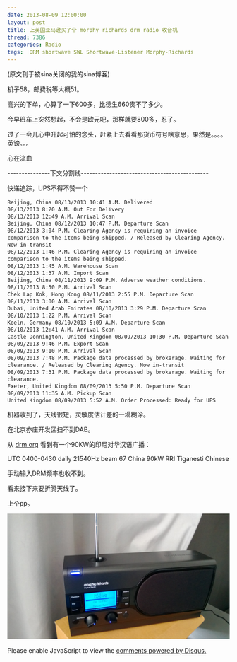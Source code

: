 ```yaml
---
date: 2013-08-09 12:00:00
layout: post
title: 上英国亚马逊买了个 morphy richards drm radio 收音机
thread: 7386
categories: Radio
tags:  DRM shortwave SWL Shortwave-Listener Morphy-Richards
---
```


(原文刊于被sina关闭的我的sina博客)

机子58，邮费税等大概51。

高兴的下单，心算了一下600多，比德生660贵不了多少。
  
今早班车上突然想起，不会是欧元吧，那样就要800多，忍了。
  
过了一会儿心中升起可怕的念头，赶紧上去看看那货币符号啥意思，果然是。。。。英镑。。。
  
心在流血

---------------下文分割线---------------------------------------------

快递追踪，UPS不得不赞一个

    Beijing, China 08/13/2013 10:41 A.M. Delivered
    08/13/2013 8:20 A.M. Out For Delivery
    08/13/2013 12:49 A.M. Arrival Scan
    Beijing, China 08/12/2013 10:47 P.M. Departure Scan
    08/12/2013 3:04 P.M. Clearing Agency is requiring an invoice comparison to the items being shipped. / Released by Clearing Agency. Now in-transit
    08/12/2013 1:46 P.M. Clearing Agency is requiring an invoice comparison to the items being shipped.
    08/12/2013 1:45 A.M. Warehouse Scan
    08/12/2013 1:37 A.M. Import Scan
    Beijing, China 08/11/2013 9:09 P.M. Adverse weather conditions.
    08/11/2013 8:50 P.M. Arrival Scan
    Chek Lap Kok, Hong Kong 08/11/2013 2:55 P.M. Departure Scan
    08/11/2013 3:00 A.M. Arrival Scan
    Dubai, United Arab Emirates 08/10/2013 3:29 P.M. Departure Scan
    08/10/2013 1:22 P.M. Arrival Scan
    Koeln, Germany 08/10/2013 5:09 A.M. Departure Scan
    08/10/2013 12:41 A.M. Arrival Scan
    Castle Donnington, United Kingdom 08/09/2013 10:30 P.M. Departure Scan
    08/09/2013 9:46 P.M. Export Scan
    08/09/2013 9:10 P.M. Arrival Scan
    08/09/2013 7:48 P.M. Package data processed by brokerage. Waiting for clearance. / Released by Clearing Agency. Now in-transit
    08/09/2013 7:31 P.M. Package data processed by brokerage. Waiting for clearance.
    Exeter, United Kingdom 08/09/2013 5:50 P.M. Departure Scan
    08/09/2013 11:35 A.M. Pickup Scan
    United Kingdom 08/09/2013 5:52 A.M. Order Processed: Ready for UPS  
  
机器收到了，天线很短，灵敏度估计差的一塌糊涂。

在北京亦庄开发区扫不到DAB。

从 [drm.org](drm.org) 看到有一个90KW的印尼对华汉语广播：

UTC 0400-0430 daily 21540Hz beam 67 China 90kW RRI Tiganesti Chinese

手动输入DRM频率也收不到。
  
看来接下来要折腾天线了。
  
上个pp。 

![](../media/drm-radio.jpg)


<div id="disqus_thread"></div>
<script type="text/javascript">
    /* * * CONFIGURATION VARIABLES: EDIT BEFORE PASTING INTO YOUR WEBPAGE * * */
    var disqus_shortname = 'jiaoxianjun'; // required: replace example with your forum shortname

    /* * * DON'T EDIT BELOW THIS LINE * * */
    (function() {
        var dsq = document.createElement('script'); dsq.type = 'text/javascript'; dsq.async = true;
        dsq.src = '//' + disqus_shortname + '.disqus.com/embed.js';
        (document.getElementsByTagName('head')[0] || document.getElementsByTagName('body')[0]).appendChild(dsq);
    })();
</script>
<noscript>Please enable JavaScript to view the <a href="http://disqus.com/?ref_noscript">comments powered by Disqus.</a></noscript>


<script>
  (function(i,s,o,g,r,a,m){i['GoogleAnalyticsObject']=r;i[r]=i[r]||function(){
  (i[r].q=i[r].q||[]).push(arguments)},i[r].l=1*new Date();a=s.createElement(o),
  m=s.getElementsByTagName(o)[0];a.async=1;a.src=g;m.parentNode.insertBefore(a,m)
  })(window,document,'script','//www.google-analytics.com/analytics.js','ga');

  ga('create', 'UA-56112029-1', 'auto');
  ga('send', 'pageview');

</script>
